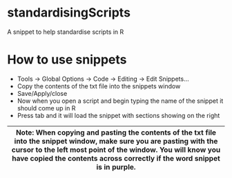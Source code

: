 # standardisingScripts
A snippet to help standardise scripts in R

# How to use snippets

- Tools -> Global Options -> Code -> Editing -> Edit Snippets…
- Copy the contents of the txt file into the snippets window
- Save/Apply/close
- Now when you open a script and begin typing the name of the snippet it should come up in R
- Press tab and it will load the snippet with sections showing on the right

| **Note**: When copying and pasting the contents of the txt file into the snippet window, make sure you are pasting with the cursor to the left most point of the window. You will know you have copied the contents across correctly if the word snippet is in purple. |
|---|
